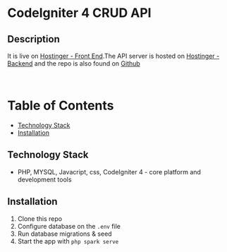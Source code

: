 # CodeIgniter 4 CRUD API

## Description

It is live on [Hostinger - Front End](https://dhukitech.co.tz/cakeshop-api/ci/public/index.php).The API server is hosted on [Hostinger - Backend](https://dhukitech.co.tz/cakeshop-api/ci/public/client/api) and the repo is also found on [Github](https://github.com/Ab3id/cake-shop-api)

<br />

# Table of Contents

- [Technology Stack](#technology-stack)
- [Installation](#installation)

## Technology Stack

- PHP, MYSQL, Javacript, css, CodeIgniter 4 - core platform and development tools

## Installation
1. Clone this repo
2. Configure database on the `.env` file
3. Run database migrations & seed
4. Start the app with `php spark serve`

